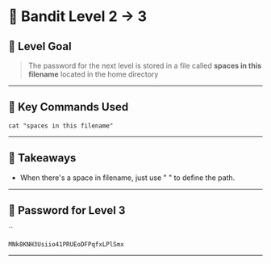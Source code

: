 # 🧭 Bandit Level 2 → 3

## 🎯 Level Goal
> The password for the next level is stored in a file called **spaces in this filename** located in the home directory

---
## 📂 Key Commands Used

```
cat "spaces in this filename"
```

---
## 🧠 Takeaways

- When there's a space in filename, just use " " to define the path.

---
## 🔐 Password for Level 3
``
```
MNk8KNH3Usiio41PRUEoDFPqfxLPlSmx
```

---